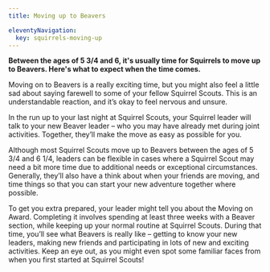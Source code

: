```yaml
---
title: Moving up to Beavers

eleventyNavigation:
  key: squirrels-moving-up
---
```


**Between the ages of 5 3/4 and 6, it's usually time for Squirrels to move up to Beavers. Here's what to expect when the time comes.**

Moving on to Beavers is a really exciting time, but you might also feel a little sad about saying farewell to some of your fellow Squirrel Scouts. This is an understandable reaction, and it’s okay to feel nervous and unsure.

In the run up to your last night at Squirrel Scouts, your Squirrel leader will talk to your new Beaver leader – who you may have already met during joint activities. Together, they’ll make the move as easy as possible for you.

Although most Squirrel Scouts move up to Beavers between the ages of 5 3/4 and 6 1/4, leaders can be flexible in cases where a Squirrel Scout may need a bit more time due to additional needs or exceptional circumstances. Generally, they’ll also have a think about when your friends are moving, and time things so that you can start your new adventure together where possible.

To get you extra prepared, your leader might tell you about the Moving on Award. Completing it involves spending at least three weeks with a Beaver section, while keeping up your normal routine at Squirrel Scouts. During that time, you’ll see what Beavers is really like – getting to know your new leaders, making new friends and participating in lots of new and exciting activities. Keep an eye out, as you might even spot some familiar faces from when you first started at Squirrel Scouts!

